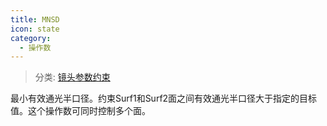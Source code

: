 ```yaml
---
title: MNSD
icon: state
category:
  - 操作数
---
```


> 分类: [镜头参数约束](/hb/operands/130/871/  "Zemax 操作数 镜头参数约束")

最小有效通光半口径。约束Surf1和Surf2面之间有效通光半口径大于指定的目标值。这个操作数可同时控制多个面。